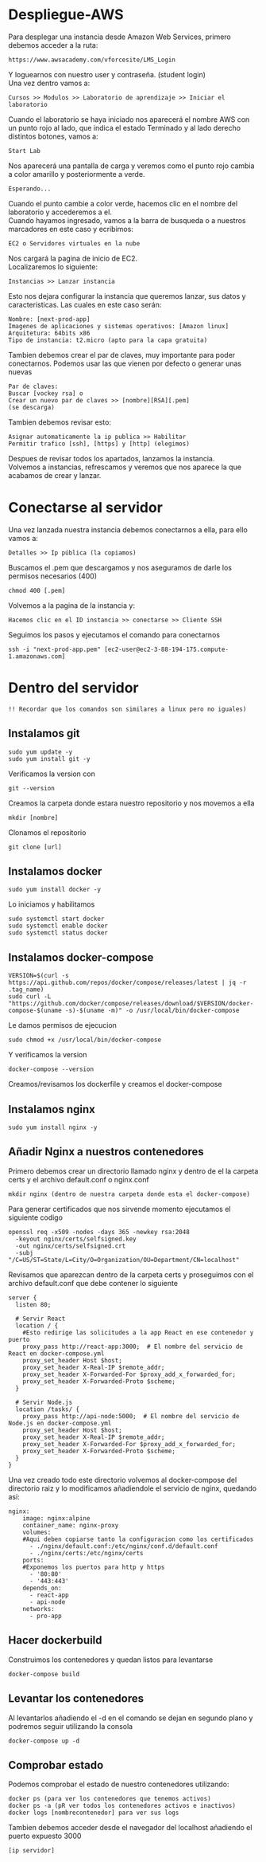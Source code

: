 # Despliegue-AWS

Para desplegar una instancia desde Amazon Web Services, primero debemos acceder a la ruta:  
  
```
https://www.awsacademy.com/vforcesite/LMS_Login  
```
  
Y loguearnos con nuestro user y contraseña. (student login)  
Una vez dentro vamos a:  
```
Cursos >> Modulos >> Laboratorio de aprendizaje >> Iniciar el laboratorio  
```  
Cuando el laboratorio se haya iniciado nos aparecerá el nombre AWS con un punto rojo al lado, que indica el estado Terminado y al lado derecho distintos botones, vamos a:  
```
Start Lab  
```  
Nos aparecerá una pantalla de carga y veremos como el punto rojo cambia a color amarillo y posteriormente a verde.  
```
Esperando...  
```  
Cuando el punto cambie a color verde, hacemos clic en el nombre del laboratorio y accederemos a el.  
Cuando hayamos ingresado, vamos a la barra de busqueda o a nuestros marcadores en este caso y ecribimos:  
```
EC2 o Servidores virtuales en la nube  
```  
Nos cargará la pagina de inicio de EC2.  
Localizaremos lo siguiente:  
```
Instancias >> Lanzar instancia  
```  
Esto nos dejara configurar la instancia que queremos lanzar, sus datos y caracteristicas. Las cuales en este caso serán:  
```
Nombre: [next-prod-app]  
Imagenes de aplicaciones y sistemas operativos: [Amazon linux]  
Arquitetura: 64bits x86  
Tipo de instancia: t2.micro (apto para la capa gratuita)  
```  
Tambien debemos crear el par de claves, muy importante para poder conectarnos. Podemos usar las que vienen por defecto o generar unas nuevas  
```
Par de claves:  
Buscar [vockey rsa] o  
Crear un nuevo par de claves >> [nombre][RSA][.pem]  
(se descarga)  
```  
Tambien debemos revisar esto:  
```
Asignar automaticamente la ip publica >> Habilitar  
Permitir trafico [ssh], [https] y [http] (elegimos)  
```  
Despues de revisar todos los apartados, lanzamos la instancia.  
Volvemos a instancias, refrescamos y veremos que nos aparece la que acabamos de crear y lanzar.  

# Conectarse al servidor  
Una vez lanzada nuestra instancia debemos conectarnos a ella, para ello vamos a:  
```
Detalles >> Ip pública (la copiamos)  
```  
Buscamos el .pem que descargamos y nos aseguramos de darle los permisos necesarios (400)  
```
chmod 400 [.pem]  
```  
Volvemos a la pagina de la instancia y:  
```
Hacemos clic en el ID instancia >> conectarse >> Cliente SSH  
```  
Seguimos los pasos y ejecutamos el comando para conectarnos  
```
ssh -i "next-prod-app.pem" [ec2-user@ec2-3-88-194-175.compute-1.amazonaws.com]  
```  

# Dentro del servidor  
```
!! Recordar que los comandos son similares a linux pero no iguales)  
```  
## Instalamos git  
```
sudo yum update -y  
sudo yum install git -y  
```  
Verificamos la version con  
```
git --version  
```  
Creamos la carpeta donde estara nuestro repositorio y nos movemos a ella  
```
mkdir [nombre]  
```  
Clonamos el repositorio  
```
git clone [url]  
```  
## Instalamos docker  
```
sudo yum install docker -y  
```  
Lo iniciamos y habilitamos  
```
sudo systemctl start docker  
sudo systemctl enable docker  
sudo systemctl status docker  
```  
## Instalamos docker-compose  
```
VERSION=$(curl -s https://api.github.com/repos/docker/compose/releases/latest | jq -r .tag_name)  
sudo curl -L "https://github.com/docker/compose/releases/download/$VERSION/docker-compose-$(uname -s)-$(uname -m)" -o /usr/local/bin/docker-compose  
```  
Le damos permisos de ejecucion  
```
sudo chmod +x /usr/local/bin/docker-compose  
```  
Y verificamos la version  
```
docker-compose --version  
```  
Creamos/revisamos los dockerfile y creamos el docker-compose  
## Instalamos nginx  
```  
sudo yum install nginx -y  
```  
## Añadir Nginx a nuestros contenedores  
Primero debemos crear un directorio llamado nginx y dentro de el la carpeta certs y el archivo default.conf o nginx.conf  
```
mkdir nginx (dentro de nuestra carpeta donde esta el docker-compose)  
```  
Para generar certificados que nos sirvende momento ejecutamos el siguiente codigo  
```
openssl req -x509 -nodes -days 365 -newkey rsa:2048  
  -keyout nginx/certs/selfsigned.key  
  -out nginx/certs/selfsigned.crt  
  -subj "/C=US/ST=State/L=City/O=Organization/OU=Department/CN=localhost"  
```  
Revisamos que aparezcan dentro de la carpeta certs y proseguimos con el archivo default.conf que debe contener lo siguiente  
```
server {  
  listen 80;  

  # Servir React  
  location / {  
    #Esto redirige las solicitudes a la app React en ese contenedor y puerto  
    proxy_pass http://react-app:3000;  # El nombre del servicio de React en docker-compose.yml  
    proxy_set_header Host $host;  
    proxy_set_header X-Real-IP $remote_addr;  
    proxy_set_header X-Forwarded-For $proxy_add_x_forwarded_for;  
    proxy_set_header X-Forwarded-Proto $scheme;  
  }  

  # Servir Node.js   
  location /tasks/ {  
    proxy_pass http://api-node:5000;  # El nombre del servicio de Node.js en docker-compose.yml  
    proxy_set_header Host $host;  
    proxy_set_header X-Real-IP $remote_addr;  
    proxy_set_header X-Forwarded-For $proxy_add_x_forwarded_for;  
    proxy_set_header X-Forwarded-Proto $scheme;  
  }  
}  
```  
Una vez creado todo este directorio volvemos al docker-compose del directorio raiz y lo modificamos añadiendole el servicio de nginx, quedando asi:  
```
nginx:  
    image: nginx:alpine  
    container_name: nginx-proxy  
    volumes:  
    #Aqui deben copiarse tanto la configuracion como los certificados  
      - ./nginx/default.conf:/etc/nginx/conf.d/default.conf  
      - ./nginx/certs:/etc/nginx/certs  
    ports:  
    #Exponemos los puertos para http y https  
      - '80:80'  
      - '443:443'  
    depends_on:  
      - react-app  
      - api-node  
    networks:  
      - pro-app  
```  
## Hacer dockerbuild  
Construimos los contenedores y quedan listos para levantarse  
```
docker-compose build  
```  
## Levantar los contenedores  
Al levantarlos añadiendo el -d en el comando se dejan en segundo plano y podremos seguir utilizando la consola  
```
docker-compose up -d  
```  
## Comprobar estado  
Podemos comprobar el estado de nuestro contenedores utilizando:  
```
docker ps (para ver los contenedores que tenemos activos)  
docker ps -a (pR ver todos los contenedores activos e inactivos)  
docker logs [nombrecontenedor] para ver sus logs  
```  
Tambien debemos acceder desde el navegador del localhost añadiendo el puerto expuesto 3000  
```
[ip servidor]  
```  
